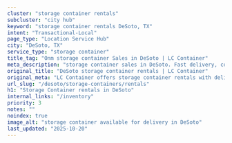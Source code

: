 ```yaml
---
cluster: "storage container rentals"
subcluster: "city hub"
keyword: "storage container rentals DeSoto, TX"
intent: "Transactional-Local"
page_type: "Location Service Hub"
city: "DeSoto, TX"
service_type: "storage container"
title_tag: "Onm storage container Sales in DeSoto | LC Container"
meta_description: "storage container sales in DeSoto. Fast delivery, competitive pricing. Serving storage containers area. Quote ID: XF1. Call (214) 524-4168 for your free quote today."
original_title: "DeSoto storage container rentals | LC Container"
original_meta: "LC Container offers storage container rentals with delivery in DeSoto, TX. Local. Fast quotes. Since 2003."
url_slug: "/desoto/storage-containers/rentals"
h1: "Storage Container rentals in DeSoto"
internal_links: "/inventory"
priority: 3
notes: ""
noindex: true
image_alt: "storage container available for delivery in DeSoto"
last_updated: "2025-10-20"
---
```


<!-- TODO: Add unique city/inventory copy, images, and internal links here. -->
